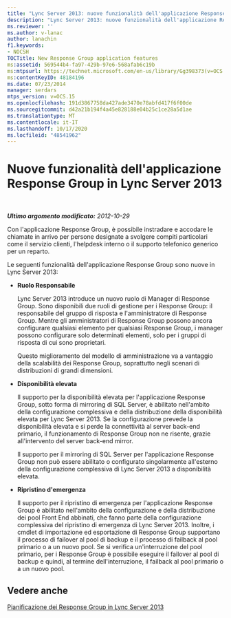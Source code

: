 ```yaml
---
title: "Lync Server 2013: nuove funzionalità dell'applicazione Response Group"
description: "Lync Server 2013: nuove funzionalità dell'applicazione Response Group."
ms.reviewer: ''
ms.author: v-lanac
author: lanachin
f1.keywords:
- NOCSH
TOCTitle: New Response Group application features
ms:assetid: 569544b4-fa97-429b-97e6-568afab6c19b
ms:mtpsurl: https://technet.microsoft.com/en-us/library/Gg398373(v=OCS.15)
ms:contentKeyID: 48184196
ms.date: 07/23/2014
manager: serdars
mtps_version: v=OCS.15
ms.openlocfilehash: 191d3867758da427ade3470e78abfd417f6f00de
ms.sourcegitcommit: d42a21b194f4a45e828188e04b25c1ce28a5d1ae
ms.translationtype: MT
ms.contentlocale: it-IT
ms.lasthandoff: 10/17/2020
ms.locfileid: "48541962"
---
```

# <a name="new-response-group-application-features-in-lync-server-2013"></a>Nuove funzionalità dell'applicazione Response Group in Lync Server 2013

<div data-xmlns="http://www.w3.org/1999/xhtml">

<div class="topic" data-xmlns="http://www.w3.org/1999/xhtml" data-msxsl="urn:schemas-microsoft-com:xslt" data-cs="https://msdn.microsoft.com/">

<div data-asp="https://msdn2.microsoft.com/asp">



</div>

<div id="mainSection">

<div id="mainBody">

<span> </span>

_**Ultimo argomento modificato:** 2012-10-29_

Con l'applicazione Response Group, è possibile instradare e accodare le chiamate in arrivo per persone designate a svolgere compiti particolari come il servizio clienti, l'helpdesk interno o il supporto telefonico generico per un reparto.

Le seguenti funzionalità dell'applicazione Response Group sono nuove in Lync Server 2013:

  - **Ruolo Responsabile**
    
    Lync Server 2013 introduce un nuovo ruolo di Manager di Response Group. Sono disponibili due ruoli di gestione per i Response Group: il responsabile del gruppo di risposta e l'amministratore di Response Group. Mentre gli amministratori di Response Group possono ancora configurare qualsiasi elemento per qualsiasi Response Group, i manager possono configurare solo determinati elementi, solo per i gruppi di risposta di cui sono proprietari.
    
    Questo miglioramento del modello di amministrazione va a vantaggio della scalabilità dei Response Group, soprattutto negli scenari di distribuzioni di grandi dimensioni.

  - **Disponibilità elevata**
    
    Il supporto per la disponibilità elevata per l'applicazione Response Group, sotto forma di mirroring di SQL Server, è abilitato nell'ambito della configurazione complessiva e della distribuzione della disponibilità elevata per Lync Server 2013. Se la configurazione prevede la disponibilità elevata e si perde la connettività al server back-end primario, il funzionamento di Response Group non ne risente, grazie all'intervento del server back-end mirror.
    
    Il supporto per il mirroring di SQL Server per l'applicazione Response Group non può essere abilitato o configurato singolarmente all'esterno della configurazione complessiva di Lync Server 2013 a disponibilità elevata.

  - **Ripristino d'emergenza**
    
    Il supporto per il ripristino di emergenza per l'applicazione Response Group è abilitato nell'ambito della configurazione e della distribuzione dei pool Front End abbinati, che fanno parte della configurazione complessiva del ripristino di emergenza di Lync Server 2013. Inoltre, i cmdlet di importazione ed esportazione di Response Group supportano il processo di failover al pool di backup e il processo di failback al pool primario o a un nuovo pool. Se si verifica un'interruzione del pool primario, per i Response Group è possibile eseguire il failover al pool di backup e quindi, al termine dell'interruzione, il failback al pool primario o a un nuovo pool.

<div id="sectionSection0" class="section">

</div>

<div>

## <a name="see-also"></a>Vedere anche


[Pianificazione dei Response Group in Lync Server 2013](lync-server-2013-planning-for-response-groups.md)  
  

</div>

</div>

<span> </span>

</div>

</div>

</div>

